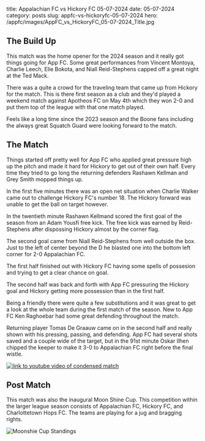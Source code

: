 title: Appalachian FC vs Hickory FC 05-07-2024
date: 05-07-2024
category: posts
slug: appfc-vs-hickoryfc-05-07-2024
hero: /appfc/images/AppFC_vs_HickoryFC_05-07-2024_Title.jpg

## The Build Up

This match was the home opener for the 2024 season and it really got things going for App FC.  Some great performances from Vincent Montoya, Charlie Leech, Elie Bokota, and Niall Reid-Stephens capped off a great night at the Ted Mack.

There was a quite a crowd for the traveling team that came up from Hickory for the match. This is there first season as a club and they'd played a weekend match against Apotheos FC on May 4th which they won 2-0 and put them top of the league with that one match played.

Feels like a long time since the 2023 season and the Boone fans including the always great Squatch Guard were looking forward to the match.

## The Match

Things started off pretty well for App FC who applied great pressure high up the pitch and made it hard for Hickory to get out of their own half.  Every time they tried to go long the returning defenders Rashawn Kellman and Grey Smith mopped things up.  

In the first five minutes there was an open net situation when Charlie Walker came out to challenge Hickory FC's number 18.  The Hickory forward was unable to get the ball on target however.

In the twentieth minute Rashawn Kellmand scored the first goal of the season from an Adam Yousfi free kick.  The free kick was earned by Reid-Stephens after dispossing Hickory almost by the corner flag.

The second goal came from Niall Reid-Stephens from well outside the box.  Just to the left of center beyond the D he blasted one into the bottom left corner for 2-0 Appalachian FC.

The first half finished out with Hickory FC having some spells of possesion and trying to get a clear chance on goal.  

The second half was back and forth with App FC pressuring the Hickory goal and Hickory getting more possession than in the first half.

Being a friendly there were quite a few substitutions and it was great to get a look at the whole team during the first match of the season. New to App FC Ken Raghoebar had some great defending throughout the match.

Returning player Tomas De Graauw came on in the second half and really shown with his pressing, passing, and defending. App FC had several shots saved and a couple wide of the target, but in the 91st minute Oskar Ilhen chipped the keeper to make it 3-0 to Appalachian FC right before the final wistle.

[![link to youtube video of condensed match](https://img.youtube.com/vi/<VIDEO_ID>/hqdefault.jpg)](https://www.youtube.com/embed/<VIDEO_ID>)

## Post Match

This match was also the inaugural Moon Shine Cup.  This competition within the larger league season consists of Appalachian FC, Hickory FC, and Charlottetown Hops FC.  The teams are playing for a jug and bragging rights.  

![Moonshie Cup Standings]({static}/images/AppFC_vs_HickoryFC_05-07-2024_Moonshine_Cup_Standings_Game1.jpg)
